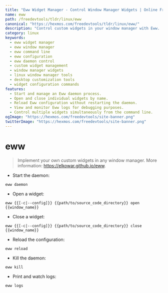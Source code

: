 ```yaml
---
title: "Eww Widget Manager - Control Window Manager Widgets | Online Free DevTools by Hexmos"
name: eww
path: /freedevtools/tldr/linux/eww
canonical: "https://hexmos.com/freedevtools/tldr/linux/eww/"
description: "Control custom widgets in your window manager with Eww.  Manage and customize widgets easily using command-line interface. Free online tool, no registration required."
category: linux
keywords:
  - eww widget manager
  - eww window manager
  - eww command line
  - eww configuration
  - eww daemon control
  - custom widget management
  - window manager widgets
  - linux window manager tools
  - desktop customization tools
  - widget configuration commands
features:
  - Start and manage an Eww daemon process.
  - Open and close individual widgets by name.
  - Reload Eww configuration without restarting the daemon.
  - View and monitor Eww logs for debugging purposes.
  - Control multiple widgets simultaneously from the command line.
ogImage: "https://hexmos.com/freedevtools/site-banner.png"
twitterImage: "https://hexmos.com/freedevtools/site-banner.png"
---
```


# eww

> Implement your own custom widgets in any window manager.
> More information: <https://elkowar.github.io/eww>.

- Start the daemon:

`eww daemon`

- Open a widget:

`eww {{[-c|--config]}} {{path/to/source_code_directory}} open {{window_name}}`

- Close a widget:

`eww {{[-c|--config]}} {{path/to/source_code_directory}} close {{window_name}}`

- Reload the configuration:

`eww reload`

- Kill the daemon:

`eww kill`

- Print and watch logs:

`eww logs`
